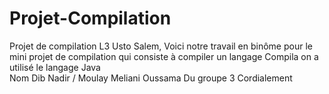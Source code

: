 # Projet-Compilation
Projet de compilation L3 Usto
Salem,
Voici notre travail en binôme pour le mini projet de compilation qui consiste à compiler un langage Compila on a utilisé le langage Java  
Nom Dib Nadir / Moulay Meliani Oussama 
Du groupe 3 
Cordialement
